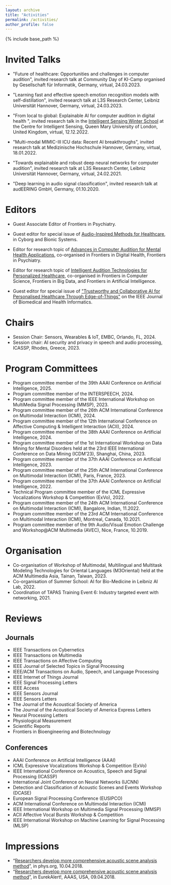 ```yaml
---
layout: archive
title: "Activities"
permalink: /activities/
author_profile: false
---
```

{% include base_path %}

# Invited Talks

* "Future of healthcare: Opportunities and challenges in computer audition", invited research talk at Community Day of KI-Camp organised by Gesellschaft für Informatik, Germany, virtual, 24.03.2023.

* "Learning fast and effective speech emotion recognition models with self-distillation", invited research talk at L3S Research Center, Leibniz Universität Hannover, Germany, virtual, 24.03.2023.

* "From local to global: Explainable AI for computer audition in digital health ", invited research talk in the <a href="http://cis.eecs.qmul.ac.uk/school2022.html" target="_blank">Intelligent Sensing Winter School</a> at the Centre for Intelligent Sensing, Queen Mary University of London, United Kingdom, virtual, 12.12.2022.

* "Multi-modal MIMIC-III ICU data: Recent AI breakthroughs", invited research talk at Medizinische Hochschule Hannover, Germany, virtual, 18.01.2022.

* "Towards explainable and robust deep neural networks for computer audition", invited research talk at L3S Research Center, Leibniz Universität Hannover, Germany, virtual, 24.02.2021.

* "Deep learning in audio signal classification", invited research talk at audEERING GmbH, Germany, 01.10.2020.

# Editors
* Guest Associate Editor of Frontiers in Psychiatry.

* Guest editor for special issue of <a href="hhttps://spj.science.org/page/cbsystems/si/audio-inspired-methods-for-healthcare" target="_blank">Audio-Inspired Methods for Healthcare</a>, in Cyborg and Bionic Systems. 

* Editor for research topic of <a href="https://www.frontiersin.org/research-topics/56536/advances-in-computer-audition-for-mental-health-applications" target="_blank">Advances in Computer Audition for Mental Health Applications</a>, co-organised in Frontiers in Digital Health, Frontiers in Psychiatry.

* Editor for research topic of <a href="https://www.frontiersin.org/research-topics/54868/intelligent-audition-technologies-for-personalized-healthcare" target="_blank">Intelligent Audition Technologies for Personalized Healthcare</a>, co-organised in Frontiers in Computer Science, Frontiers in Big Data, and Frontiers in Artificial Intelligence.

* Guest editor for special issue of <a href="https://www.embs.org/jbhi/special-issues-page/trustworthy-and-collaborative-ai-for-personalised-healthcare-through-edge-of-things/" target="_blank">"Trustworthy and Collaborative AI for Personalised Healthcare Through Edge-of-Things"</a> on the IEEE Journal of Biomedical and Health Informatics.

# Chairs
* Session Chair: Sensors, Wearables & IoT, EMBC, Orlando, FL, 2024.
* Session chair: AI security and privacy in speech and audio processing, ICASSP, Rhodes, Greece, 2023.

# Program Committees
* Program committee member of the 39th AAAI Conference on Artificial Intelligence, 2025.
* Program committee member of the INTERSPEECH, 2024.
* Program committee member of the IEEE International Workshop on MultiMedia Signal Processing (MMSP), 2023. 
* Program committee member of the 26th ACM International Conference on Multimodal Interaction (ICMI), 2024.
* Program committee member of the 12th International Conference on Affective Computing & Intelligent Interaction (ACII), 2024.
* Program committee member of the 38th AAAI Conference on Artificial Intelligence, 2024.
* Program committee member of the 1st International Workshop on Data Mining for Mental Disorders held at the 23rd IEEE International Conference on Data Mining (ICDM’23), Shanghai, China, 2023.
* Program committee member of the 37th AAAI Conference on Artificial Intelligence, 2023.
* Program committee member of the 25th ACM International Conference on Multimodal Interaction (ICMI), Paris, France, 2023.
* Program committee member of the 37th AAAI Conference on Artificial Intelligence, 2022.
* Technical Program committee member of the ICML Expressive Vocalizations Workshop & Competition (ExVo), 2022.
* Program committee member of the 24th ACM International Conference on Multimodal Interaction (ICMI), Bangalore, Indian, 11.2022.
* Program committee member of the 23rd ACM International Conference on Multimodal Interaction (ICMI), Montreal, Canada, 10.2021.
* Program committee member of the 9th Audio/Visual Emotion Challenge and Workshop@ACM Multimedia (AVEC), Nice, France, 10.2019.

# Organisation
* Co-organisation of Workshop of Multimodal, Multilingual and Multitask Modeling Technologies for Oriental Languages (M3Oriental) held at the ACM Multimedia Asia, Tainan, Taiwan, 2023.
* Co-organisation of Summer School: AI for Bio-Medicine in Leibniz AI Lab, 2022.
* Coordination of TAPAS Training Event 6: Industry targeted event with networking, 2021.


# Reviews
## Journals
* IEEE Transactions on Cybernetics
* IEEE Transactions on Multimedia
* IEEE Transactions on Affective Computing
* IEEE Journal of Selected Topics in Signal Processing
* IEEE/ACM Transactions on Audio, Speech, and Language Processing
* IEEE Internet of Things Journal
* IEEE Signal Processing Letters
* IEEE Access
* IEEE Sensors Journal
* IEEE Sensors Letters
* The Journal of the Acoustical Society of America
* The Journal of the Acoustical Society of America Express Letters
* Neural Processing Letters
* Physiological Measurement
* Scientific Reports
* Frontiers in Bioengineering and Biotechnology 

## Conferences
* AAAI Conference on Artificial Intelligence (AAAI)
* ICML Expressive Vocalizations Workshop & Competition (ExVo)
* IEEE International Conference on Acoustics, Speech and Signal Processing (ICASSP)
* International Joint Conference on Neural Networks (IJCNN)
* Detection and Classification of Acoustic Scenes and Events Workshop (DCASE)
* European Signal Processing Conference (EUSIPCO)
* ACM International Conference on Multimodal Interaction (ICMI)
* IEEE International Workshop on Multimedia Signal Processing (MMSP)
* ACII Affective Vocal Bursts Workshop & Competition
* IEEE International Workshop on Machine Learning for Signal Processing (MLSP)

# Impressions
* “<a href="https://phys.org/news/2018-04-comprehensive-acoustic-scene-analysis-method.html" target="_blank">Researchers develop more comprehensive acoustic scene analysis method</a>”, in phys.org, 10.04.2018.
* “<a href="https://www.eurekalert.org/multimedia/pub/167512.php" target="_blank">Researchers develop more comprehensive acoustic scene analysis method</a>”, in EurekAlert!, AAAS, USA, 09.04.2018.


